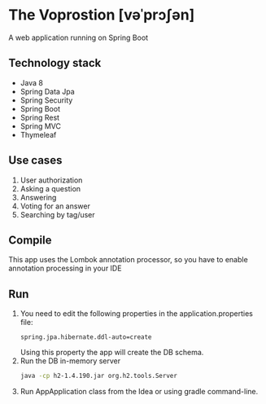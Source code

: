 # The Voprostion [vəˈprɔʃən]

A web application running on Spring Boot

## Technology stack
  - Java 8
  - Spring Data Jpa
  - Spring Security
  - Spring Boot
  - Spring Rest
  - Spring MVC
  - Thymeleaf

## Use cases
1. User authorization
2. Asking a question
3. Answering
4. Voting for an answer
5. Searching by tag/user

## Compile
This app uses the Lombok annotation processor, so you have to enable annotation processing in your IDE

## Run
1. You need to edit the following properties in the application.properties file:
   ```
   spring.jpa.hibernate.ddl-auto=create
   ```
   Using this property the app will create the DB schema.
2. Run the DB in-memory server
   ```sh
   java -cp h2-1.4.190.jar org.h2.tools.Server
   ```
3. Run AppApplication class from the Idea or using gradle command-line.
